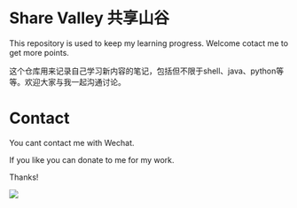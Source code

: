 # Share Valley 共享山谷

This repository is used to keep my learning progress. Welcome cotact me to get more points.

这个仓库用来记录自己学习新内容的笔记，包括但不限于shell、java、python等等。欢迎大家与我一起沟通讨论。

# Contact

You cant contact me with Wechat.

If you like you can donate to me for my work.

Thanks!

![](https://images2018.cnblogs.com/blog/39469/201807/39469-20180710163655709-89635310.png)
